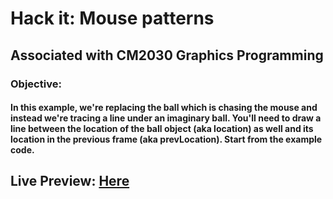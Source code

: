 # Hack it: Mouse patterns
## Associated with CM2030 Graphics Programming

### Objective:
####  In this example, we're replacing the ball which is chasing the mouse and instead we're tracing a line under an imaginary ball. You'll need to draw a line between the location of the ball object (aka location) as well and its location in the previous frame (aka prevLocation). Start from the example code.

## Live Preview: [Here](https://htmlpreview.github.io/?https://github.com/kraack-tech/Hackit-Mouse_patterns/blob/main/index.html)